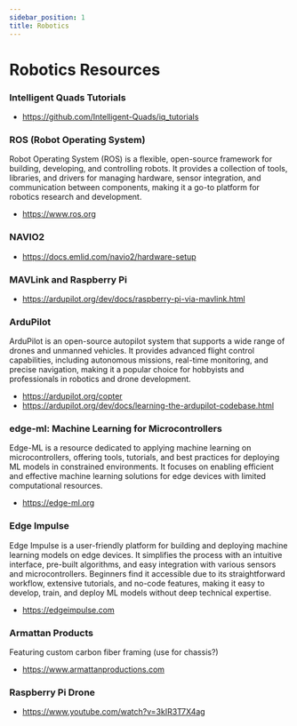 ```yaml
---
sidebar_position: 1
title: Robotics
---
```


# Robotics Resources

### Intelligent Quads Tutorials

- https://github.com/Intelligent-Quads/iq_tutorials

### ROS (Robot Operating System)

Robot Operating System (ROS) is a flexible, open-source framework for building, developing, and controlling robots. It provides a collection of tools, libraries, and drivers for managing hardware, sensor integration, and communication between components, making it a go-to platform for robotics research and development.

- https://www.ros.org

### NAVIO2

- https://docs.emlid.com/navio2/hardware-setup

### MAVLink and Raspberry Pi

- https://ardupilot.org/dev/docs/raspberry-pi-via-mavlink.html

### ArduPilot

ArduPilot is an open-source autopilot system that supports a wide range of drones and unmanned vehicles. It provides advanced flight control capabilities, including autonomous missions, real-time monitoring, and precise navigation, making it a popular choice for hobbyists and professionals in robotics and drone development.

- https://ardupilot.org/copter
- https://ardupilot.org/dev/docs/learning-the-ardupilot-codebase.html

### edge-ml: Machine Learning for Microcontrollers

Edge-ML is a resource dedicated to applying machine learning on microcontrollers, offering tools, tutorials, and best practices for deploying ML models in constrained environments. It focuses on enabling efficient and effective machine learning solutions for edge devices with limited computational resources.

- https://edge-ml.org

### Edge Impulse

Edge Impulse is a user-friendly platform for building and deploying machine learning models on edge devices. It simplifies the process with an intuitive interface, pre-built algorithms, and easy integration with various sensors and microcontrollers. Beginners find it accessible due to its straightforward workflow, extensive tutorials, and no-code features, making it easy to develop, train, and deploy ML models without deep technical expertise.

- https://edgeimpulse.com

### Armattan Products

Featuring custom carbon fiber framing (use for chassis?)

- https://www.armattanproductions.com

### Raspberry Pi Drone

- https://www.youtube.com/watch?v=3kIR3T7X4ag

